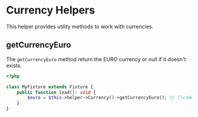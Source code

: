 # Currency Helpers

This helper provides utility methods to work with currencies.

## getCurrencyEuro

The `getCurrencyEuro` method return the EURO currency or null if it doesn't exists.

```php
<?php

class MyFixture extends Fixture {
    public function load(): void {
        $euro = $this->helper->Currency()->getCurrencyEuro(); // [!code focus]
    }
}
```
